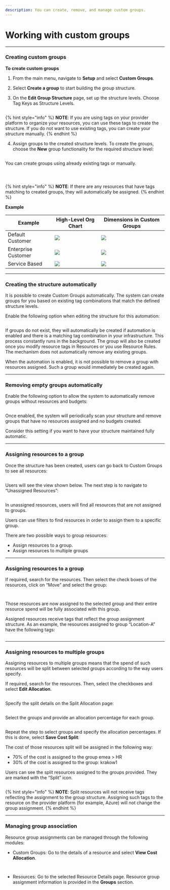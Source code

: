 ```yaml
---
description: You can create, remove, and manage custom groups.
---
```


# Working with custom groups

***

### Creating custom groups <a href="#navigate-to-custom-groups" id="navigate-to-custom-groups"></a>

**To create custom groups**

1. From the main menu, navigate to **Setup** and select **Custom Groups**.&#x20;
2. Select **Create a group** to start building the group structure.&#x20;
3.  On the **Edit Group Structure** page, set up the structure levels. Choose Tag Keys as Structure Levels.&#x20;

    <figure><img src="../../.gitbook/assets/image (14) (1) (1) (1).png" alt=""><figcaption></figcaption></figure>

{% hint style="info" %}
**NOTE**: If you are using tags on your provider platform to organize your resources, you can use these tags to create the structure. If you do not want to use existing tags, you can create your structure manually.
{% endhint %}

4.  Assign groups to the created structure levels. To create the groups, choose the **New** group functionality for the required structure level:

    <figure><img src="../../.gitbook/assets/image (1) (1) (1) (1) (1) (1).png" alt=""><figcaption></figcaption></figure>

You can create groups using already existing tags or manually.

<figure><img src="../../.gitbook/assets/image (2) (1) (1) (1) (1) (1).png" alt=""><figcaption></figcaption></figure>

<figure><img src="../../.gitbook/assets/image (4) (1) (1) (1) (1).png" alt=""><figcaption></figcaption></figure>

<figure><img src="../../.gitbook/assets/image (6) (1) (1) (1) (1).png" alt=""><figcaption></figcaption></figure>

{% hint style="info" %}
**NOTE**: If there are any resources that have tags matching to created groups, they will automatically be assigned.
{% endhint %}

**Example**

| Example             | High-Level Org Chart                                       | Dimensions in Custom Groups                                |
| ------------------- | ---------------------------------------------------------- | ---------------------------------------------------------- |
| Default Customer    | ![](<../../.gitbook/assets/image (7) (1) (1) (1) (1).png>) | ![](<../../.gitbook/assets/image (2) (1) (1) (1) (1).png>) |
| Enterprise Customer | ![](<../../.gitbook/assets/image (8) (1) (1) (1) (1).png>) | ![](<../../.gitbook/assets/image (3) (1) (1) (1) (1).png>) |
| Service Based       | ![](<../../.gitbook/assets/image (9) (1) (1) (1) (1).png>) | ![](<../../.gitbook/assets/image (4) (1) (1) (1).png>)     |

***

### Creating the structure automatically <a href="#create-structure-automatically" id="create-structure-automatically"></a>

It is possible to create Custom Groups automatically. The system can create groups for you based on existing tag combinations that match the defined structure levels.

Enable the following option when editing the structure for this automation:

<figure><img src="../../.gitbook/assets/image (10) (1) (1) (1) (1).png" alt=""><figcaption></figcaption></figure>

If groups do not exist, they will automatically be created if automation is enabled and there is a matching tag combination in your infrastructure. This process constantly runs in the background. The group will also be created once you modify resource tags in Resources or you use Resource Rules. The mechanism does not automatically remove any existing groups.

When the automation is enabled, it is not possible to remove a group with resources assigned. Such a group would immediately be created again.

***

### Removing empty groups automatically <a href="#remove-empty-groups-automatically" id="remove-empty-groups-automatically"></a>

Enable the following option to allow the system to automatically remove groups without resources and budgets:

<figure><img src="../../.gitbook/assets/image (11) (1) (1) (1) (1).png" alt=""><figcaption></figcaption></figure>

Once enabled, the system will periodically scan your structure and remove groups that have no resources assigned and no budgets created.

Consider this setting if you want to have your structure maintained fully automatic.

***

### Assigning resources to a group <a href="#assign-resources-to-a-group" id="assign-resources-to-a-group"></a>

Once the structure has been created, users can go back to Custom Groups to see all resources:

<figure><img src="../../.gitbook/assets/image (12) (1) (1) (1) (1).png" alt=""><figcaption></figcaption></figure>

Users will see the view shown below. The next step is to navigate to “Unassigned Resources”:

<figure><img src="../../.gitbook/assets/image (13) (1) (1) (1) (1).png" alt=""><figcaption></figcaption></figure>

In unassigned resources, users will find all resources that are not assigned to groups.

Users can use filters to find resources in order to assign them to a specific group.

There are two possible ways to group resources:

* Assign resources to a group.
* Assign resources to multiple groups

***

### Assigning resources to a group <a href="#assign-resources-to-a-group-2" id="assign-resources-to-a-group-2"></a>

If required, search for the resources. Then select the check boxes of the resources, click on “Move” and select the group:

<figure><img src="../../.gitbook/assets/image (14) (1) (1) (1) (1).png" alt=""><figcaption></figcaption></figure>

<figure><img src="../../.gitbook/assets/image (15) (1) (1) (1).png" alt=""><figcaption></figcaption></figure>

Those resources are now assigned to the selected group and their entire resource spend will be fully associated with this group.

Assigned resources receive tags that reflect the group assignment structure. As an example, the resources assigned to group “Location-A” have the following tags:

<figure><img src="../../.gitbook/assets/image (16) (1) (1).png" alt=""><figcaption></figcaption></figure>

***

### Assigning resources to multiple groups <a href="#assign-resources-to-multiple-groups" id="assign-resources-to-multiple-groups"></a>

Assigning resources to multiple groups means that the spend of such resources will be split between selected groups according to the way users specify.

If required, search for the resources. Then, select the checkboxes and select **Edit Allocation**.

<figure><img src="../../.gitbook/assets/image (17) (1) (1).png" alt=""><figcaption></figcaption></figure>

Specify the split details on the Split Allocation page:

<figure><img src="../../.gitbook/assets/image (18) (1) (1).png" alt=""><figcaption></figcaption></figure>

Select the groups and provide an allocation percentage for each group.

<figure><img src="../../.gitbook/assets/image (19) (1) (1).png" alt=""><figcaption></figcaption></figure>

Repeat the step to select groups and specify the allocation percentages. If this is done, select **Save Cost Split**:

The cost of those resources split will be assigned in the following way:

* 70% of the cost is assigned to the group emea > HR
* 30% of the cost is assigned to the group: krakow1

Users can see the split resources assigned to the groups provided. They are marked with the “Split” icon.

<figure><img src="../../.gitbook/assets/image (20) (1).png" alt=""><figcaption></figcaption></figure>

{% hint style="info" %}
**NOTE**: Split resources will not receive tags reflecting the assignment to the group structure. Assigning such tags to the resource on the provider platform (for example, Azure) will not change the group assignment.
{% endhint %}

***

### Managing group association <a href="#manage-group-association" id="manage-group-association"></a>

Resource group assignments can be managed through the following modules:

* Custom Groups: Go to the details of a resource and select **View Cost Allocation**.

<figure><img src="../../.gitbook/assets/image (22) (1).png" alt=""><figcaption></figcaption></figure>

<figure><img src="../../.gitbook/assets/image (23) (1).png" alt=""><figcaption></figcaption></figure>

* Resources: Go to the selected Resource Details page. Resource group assignment information is provided in the **Groups** section.

<figure><img src="../../.gitbook/assets/image (24) (1).png" alt=""><figcaption></figcaption></figure>
